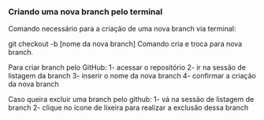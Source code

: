 ### Criando uma nova branch pelo terminal

Comando necessário para a criação de uma nova branch via terminal:

git checkout -b [nome da nova branch]
Comando cria e troca para nova branch.

Para criar branch pelo GitHub:
1- acessar o repositório
2- ir na sessão de listagem da branch
3- inserir o nome da nova branch
4- confirmar a criação da nova branch

Caso queira excluir uma branch pelo github:
1- vá na sessão de listagem de branch
2- clique no ícone de lixeira para realizar a exclusão dessa branch